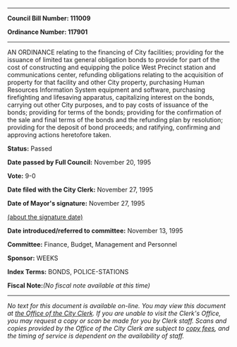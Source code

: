 

********

**Council Bill Number: 111009**
   
**Ordinance Number: 117901**
********

 AN ORDINANCE relating to the financing of City facilities; providing for the issuance of limited tax general obligation bonds to provide for part of the cost of constructing and equipping the police West Precinct station and communications center, refunding obligations relating to the acquisition of property for that facility and other City property, purchasing Human Resources Information System equipment and software, purchasing firefighting and lifesaving apparatus, capitalizing interest on the bonds, carrying out other City purposes, and to pay costs of issuance of the bonds; providing for terms of the bonds; providing for the confirmation of the sale and final terms of the bonds and the refunding plan by resolution; providing for the deposit of bond proceeds; and ratifying, confirming and approving actions heretofore taken.

**Status:** Passed
   
**Date passed by Full Council:** November 20, 1995
   
**Vote:** 9-0
   
**Date filed with the City Clerk:** November 27, 1995
   
**Date of Mayor's signature:** November 27, 1995
   
[(about the signature date)](/~public/approvaldate.htm)
   
   
   
**Date introduced/referred to committee:** November 13, 1995
   
**Committee:** Finance, Budget, Management and Personnel
   
**Sponsor:** WEEKS
   
   
**Index Terms:** BONDS, POLICE-STATIONS

**Fiscal Note:**_(No fiscal note available at this time)_
********

_No text for this document is available on-line. You may view this document at [the Office of the City Clerk](http://www.seattle.gov/leg/clerk/contactUs.htm). If you are unable to visit the Clerk's Office, you may request a copy or scan be made for you by Clerk staff. Scans and copies provided by the Office of the City Clerk are subject to [copy fees](http://clerk.seattle.gov/~public/clerkfees.htm), and the timing of service is dependent on the availability of staff._

